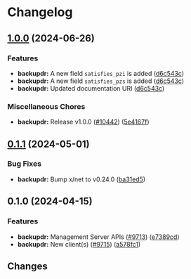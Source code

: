 # Changelog



## [1.0.0](https://github.com/googleapis/google-cloud-go/compare/backupdr/v0.1.1...backupdr/v1.0.0) (2024-06-26)


### Features

* **backupdr:** A new field `satisfies_pzi` is added ([d6c543c](https://github.com/googleapis/google-cloud-go/commit/d6c543c3969016c63e158a862fc173dff60fb8d9))
* **backupdr:** A new field `satisfies_pzs` is added ([d6c543c](https://github.com/googleapis/google-cloud-go/commit/d6c543c3969016c63e158a862fc173dff60fb8d9))
* **backupdr:** Updated documentation URI ([d6c543c](https://github.com/googleapis/google-cloud-go/commit/d6c543c3969016c63e158a862fc173dff60fb8d9))


### Miscellaneous Chores

* **backupdr:** Release v1.0.0 ([#10442](https://github.com/googleapis/google-cloud-go/issues/10442)) ([5e4167f](https://github.com/googleapis/google-cloud-go/commit/5e4167fea3bb4a4a54ce893f000e4e4c46307435))

## [0.1.1](https://github.com/googleapis/google-cloud-go/compare/backupdr/v0.1.0...backupdr/v0.1.1) (2024-05-01)


### Bug Fixes

* **backupdr:** Bump x/net to v0.24.0 ([ba31ed5](https://github.com/googleapis/google-cloud-go/commit/ba31ed5fda2c9664f2e1cf972469295e63deb5b4))

## 0.1.0 (2024-04-15)


### Features

* **backupdr:** Management Server APIs ([#9713](https://github.com/googleapis/google-cloud-go/issues/9713)) ([e7389cd](https://github.com/googleapis/google-cloud-go/commit/e7389cdbe9552eadc394d6ea0fa34d53e76ad4ae))
* **backupdr:** New client(s) ([#9715](https://github.com/googleapis/google-cloud-go/issues/9715)) ([a578fc1](https://github.com/googleapis/google-cloud-go/commit/a578fc1a7540a5a5499bdb8b1b921b29267ff2fa))

## Changes
